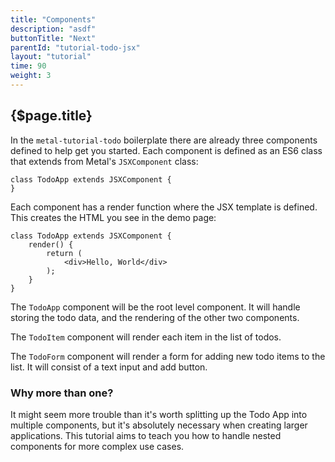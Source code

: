 ```yaml
---
title: "Components"
description: "asdf"
buttonTitle: "Next"
parentId: "tutorial-todo-jsx"
layout: "tutorial"
time: 90
weight: 3
---
```


## {$page.title}

In the `metal-tutorial-todo` boilerplate there are already three components 
defined to help get you started. Each component is defined as an ES6 class that 
extends from Metal's `JSXComponent` class:

```text/jsx
class TodoApp extends JSXComponent {
}
```

Each component has a render function where the JSX template is defined. This
creates the HTML you see in the demo page:

```text/jsx
class TodoApp extends JSXComponent {
	render() {
		return (
			<div>Hello, World</div>
		);
	}
}
```

The `TodoApp` component will be the root level component. It will handle storing
the todo data, and the rendering of the other two components.

The `TodoItem` component will render each item in the list of todos.

The `TodoForm` component will render a form for adding new todo items to the
list. It will consist of a text input and add button.

### Why more than one?

It might seem more trouble than it's worth splitting up the Todo App into
multiple components, but it's absolutely necessary when creating larger
applications. This tutorial aims to teach you how to handle nested components
for more complex use cases.

